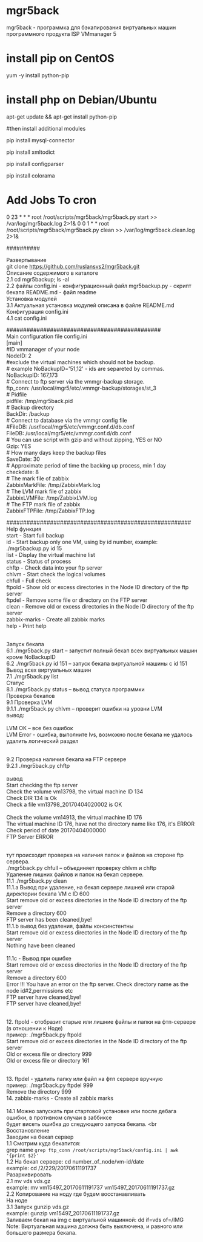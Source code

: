 # mgr5back
mgr5back - программка для бэкапирования виртуальных машин программного продукта ISP VMmanager 5 


# install pip on CentOS
yum -y install python-pip

# install php on Debian/Ubuntu
apt-get update && apt-get install python-pip


#then install additional modules

pip install mysql-connector

pip install xmltodict 

pip install configparser

pip install colorama


# Add Jobs To cron

0 23  *  * *   root /root/scripts/mgr5back/mgr5back.py start >> /var/log/mgr5back.log 2>1&
0 0  1  * *   root /root/scripts/mgr5back/mgr5back.py clean >> /var/log/mgr5back.clean.log 2>1&


##########

Развертывание 
<br>git clone https://github.com/ruslansvs2/mgr5back.git
<br>Описание содержимого в каталоге 
<br>2.1 cd mgr5backup; ls -al 
<br>2.2 файлы
      config.ini  - конфигурационный файл 
      mgr5backup.py - скрипт бекапа 
      README.md - файл readme 
<br>Установка модулей 
<br>3.1 Актуальная установка модулей описана в файле README.md 
<br>Конфигурация config.ini 
<br>4.1 cat config.ini

##############################################
<br><b3>Main configuration file config.ini<b3>
<br>[main]
<br>#ID vmmanager of your node
<br>NodeID: 2
<br>#exclude the virtual machines which should not be backup.
<br># example NoBackupID='51,12' - ids are separeted by commas.
<br>NoBackupID: 167,173
<br># Connect to ftp server via the vmmgr-backup storage.
<br>ftp_conn: /usr/local/mgr5/etc/.vmmgr-backup/storages/st_3
<br># Pidfile
<br>pidfile: /tmp/mgr5back.pid
<br># Backup directory
<br>BackDir: /backup
<br># Connect to database via the vmmgr config file
<br>#FileDB: /usr/local/mgr5/etc/vmmgr.conf.d/db.conf
<br>FileDB: /usr/local/mgr5/etc/vmmgr.conf.d/db.conf
<br># You can use script with gzip and without zipping, YES or NO
<br>Gzip: YES
<br># How many days keep the backup files
<br>SaveDate: 30
<br># Approximate period of time the backing up process, min 1 day
<br>checkdate: 8
<br># The mark file of zabbix
<br>ZabbixMarkFile: /tmp/ZabbixMark.log 
<br># The LVM mark file of zabbix 
<br>ZabbixLVMFile: /tmp/ZabbixLVM.log
<br># The FTP mark file of zabbix 
<br>ZabbixFTPFile: /tmp/ZabbixFTP.log

#######################################################
<br>Help функция
<br>start - Start full backup
<br>id - Start backup only one VM, using by id number, example: ./mgr5backup.py id 15
<br>list - Display the virtual machine list
<br>status - Status of process
<br>chftp - Check data into your ftp server
<br>chlvm - Start check the logical volumes
<br>chfull - Full check
<br>ftpold - Show old or excess directories in the Node ID directory of the ftp server
<br>ftpdel - Remove some file or directory on the FTP server
<br>clean - Remove old or excess directories in the Node ID directory of the ftp server
<br>zabbix-marks - Create all zabbix marks
<br>help - Print help

<br>Запуск бекапа 
<br>6.1 ./mgr5back.py start   – запустит полный бекап всех виртуальных машин кроме  NoBackupID 
<br>6.2 ./mgr5back.py id  151  – запуск бекапа виртуальной машины с id 151
<br>Вывод всех виртуальных машин 
<br>7.1 ./mgr5back.py list 
<br>Статус 
<br>8.1 ./mgr5back.py status  – вывод статуса программки
<br>Проверка бекапов 
<br>9.1 Проверка LVM
<br>9.1.1  ./mgr5back.py chlvm   – проверит ошибки на уровни LVM 
<br>вывод:  
<br>LVM OK  – все без ошибок 
<br>LVM Error  - ошибка, выполните lvs, возможно после бекапа не удалось удалить логический раздел   

<br>9.2 Проверка наличия бекапа на FTP сервере 
<br>9.2.1  ./mgr5back.py chftp  
<br>вывод 
<br>Start checking the ftp server
<br>Check the volume vm13798, the virtual machine ID 134
<br>Check DIR 134 is Ok
<br>Check a file vm13798_20170404020002 is OK  
<br>Check the volume vm14913, the virtual machine ID 176
<br>The virtual machine ID 176, have not the directory name like 176, it's ERROR
<br>Check period of date 20170404000000
<br>FTP Server ERROR 

<br>тут происходит проверка на наличия папок и файлов на стороне ftp сервера.
<br>  ./mgr5back.py chfull  – объединяет проверку chlvm и chftp 
<br>Удаление лишних файлов и папок на бекап сервере. 
<br>11.1  ./mgr5back.py clean 
<br>11.1.a Вывод при удаление, на бекап сервере лишней или старой директории бекапа VM c ID 600 
<br>Start remove old or excess directories in the Node ID directory of the ftp server
<br>Remove a directory 600
<br>FTP server has been cleaned,bye! 
<br>11.1.b  вывод без удаления, файлы  консинстентны
<br>Start remove old or excess directories in the Node ID directory of the ftp server
<br>Nothing have been cleaned  
<br>11.1с - Вывод при ошибке 
<br>Start remove old or excess directories in the Node ID directory of the ftp server
<br>Remove a directory 600
<br>Error !!! You have an error on the ftp server. Check directory name as the node id#2,permissions etc
<br>FTP server have cleaned,bye! 
<br>FTP server have cleaned,bye!

<br>12. ftpold  - отобразит старые или лишние файлы и папки на фтп-сервере (в отношении к Ноде)
<br>пример: ./mgr5back.py ftpold
<br>Start remove old or excess directories in the Node ID directory of the ftp server
<br>Old or excess file or directory 999
<br>Old or excess file or directory 161

<br>13.  ftpdel     - удалить папку или файл на фтп сервере вручную
<br>пример: ./mgr5back.py ftpdel 999
<br>Remove the directory 999
<br>14. zabbix-marks - Create all zabbix marks  
<br>14.1 Можно запускать при стартовой установке или после дебага ошибки, в противном случаи в заббиксе
<br>будет висеть ошибка до следующего запуска бекапа. 
<br<br>Восстановление 
<br>Заходим на бекап сервер 
<br>1.1 Смотрим куда бекапится:
<br>   grep name `grep ftp_conn /root/scripts/mgr5back/config.ini | awk '{print $2}'`
<br>1.2 На бекап сервере: cd number_of_node/vm-id/date
<br>example: cd /2/229/20170611191737
<br>Разархивировать 
<br>2.1 mv vds vds.gz
<br>example: mv vm15497_20170611191737  vm15497_20170611191737.gz
<br>2.2 Копирование на ноду где будем восстанавливать 
<br> На ноде 
<br>3.1 Запуск gunzip vds.gz
<br>example: gunzip vm15497_20170611191737.gz 
<br>Заливаем бекап на img c виртуальной машинной: dd if=vds of=/IMG 
<br>Note: Виртуальная машина должна быть выключена, и равного или большего размера бекапа.      
 

